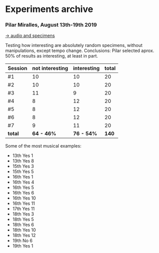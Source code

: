 # Experiments archive

### Pilar Miralles, August 13th-19th 2019 

[&rarr; audio and specimens](https://archive.org/details/GenoMus_tests_August2019)

Testing how interesting are absolutely random specimens, without manipulations, except tempo change.
Conclusions: Pilar selected aprox. 50% of results as interesting, at least in part.

| Session   | not interesting | interesting  | total
| --------- | --------------- | ------------ | -----
| #1        | 10              | 10           | 20
| #2        | 10              | 10           | 20
| #3        | 11              | 9            | 20
| #4        | 8               | 12           | 20
| #5        | 8               | 12           | 20
| #6        | 8               | 12           | 20
| #7        | 9               | 11           | 20
| **total** | **64 - 46%**    | **76 - 54%** | **140**

Some of the most musical examples:
- 13th Yes 1
- 13th Yes 8
- 15th Yes 3
- 15th Yes 5
- 16th Yes 1
- 16th Yes 4
- 16th Yes 5
- 16th Yes 6
- 16th Yes 10
- 16th Yes 11
- 17th Yes 11
- 18th Yes 3
- 18th Yes 5
- 18th Yes 6
- 18th Yes 10
- 18th Yes 12
- 19th No 6
- 19th Yes 1
